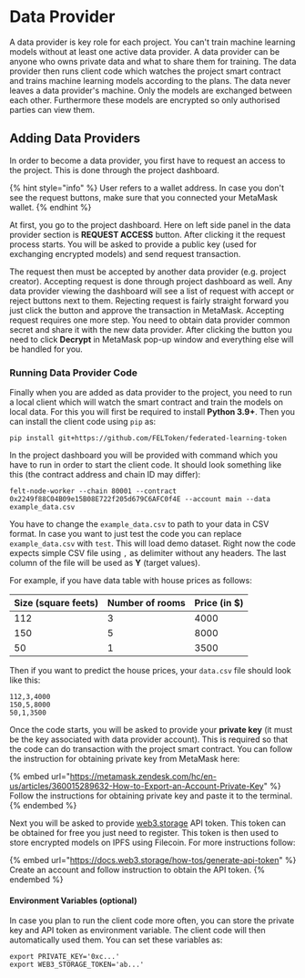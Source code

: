 # Data Provider

A data provider is key role for each project. You can't train machine learning models without at least one active data provider. A data provider can be anyone who owns private data and what to share them for training. The data provider then runs client code which watches the project smart contract and trains machine learning models according to the plans. The data never leaves a data provider's machine. Only the models are exchanged between each other. Furthermore these models are encrypted so only authorised parties can view them.&#x20;

## Adding Data Providers

In order to become a data provider, you first have to request an access to the project. This is done through the project dashboard.

{% hint style="info" %}
User refers to a wallet address. In case you don't see the request buttons, make sure that you connected your MetaMask wallet.
{% endhint %}

At first, you go to the project dashboard. Here on left side panel in the data provider section is **REQUEST ACCESS** button. After clicking it the request process starts. You will be asked to provide a public key (used for exchanging encrypted models) and send request transaction.

The request then must be accepted by another data provider (e.g. project creator). Accepting request is done through project dashboard as well. Any data provider viewing the dashboard will see a list of request with accept or reject buttons next to them. Rejecting request is fairly straight forward you just click the button and approve the transaction in MetaMask. Accepting request requires one more step. You need to obtain data provider common secret and share it with the new data provider. After clicking the button you need to click **Decrypt** in MetaMask pop-up window and everything else will be handled for you.

### Running Data Provider Code

Finally when you are added as data provider to the project, you need to run a local client which will watch the smart contract and train the models on local data. For this you will first be required to install **Python 3.9+**. Then you can install the client code using `pip` as:

```
pip install git+https://github.com/FELToken/federated-learning-token
```

In the project dashboard you will be provided with command which you have to run in order to start the client code. It should look something like this (the contract address and chain ID may differ):

```
felt-node-worker --chain 80001 --contract 0x2249f88C04B09e15B08E722f205d679C6AFC0f4E --account main --data example_data.csv
```

You have to change the `example_data.csv` to path to your data in CSV format. In case you want to just test the code you can replace `example_data.csv` with `test`.  This will load demo dataset. Right now the code expects simple CSV file using `,` as delimiter without any headers. The last column of the file will be used as **Y** (target values).

For example, if you have data table with house prices as follows:

| Size (square feets) | Number of rooms | Price (in $) |
| ------------------- | --------------- | ------------ |
| 112                 | 3               | 4000         |
| 150                 | 5               | 8000         |
| 50                  | 1               | 3500         |

Then if you want to predict the house prices, your `data.csv` file should look like this:

```
112,3,4000
150,5,8000
50,1,3500
```

Once the code starts, you will be asked to provide your **private key** (it must be the key associated with data provider account). This is required so that the code can do transaction with the project smart contract. You can follow the instruction for obtaining private key from MetaMask here:

{% embed url="https://metamask.zendesk.com/hc/en-us/articles/360015289632-How-to-Export-an-Account-Private-Key" %}
Follow the instructions for obtaining private key and paste it to the terminal.
{% endembed %}

Next you will be asked to provide [web3.storage](https://web3.storage) API token. This token can be obtained for free you just need to register. This token is then used to store encrypted models on IPFS using Filecoin. For more instructions follow:

{% embed url="https://docs.web3.storage/how-tos/generate-api-token" %}
Create an account and follow instruction to obtain the API token.
{% endembed %}

#### Environment Variables (optional)

In case you plan to run the client code more often, you can store the private key and API token as environment variable. The client code will then automatically used them. You can set these variables as:

```
export PRIVATE_KEY='0xc...'
export WEB3_STORAGE_TOKEN='ab...'
```


